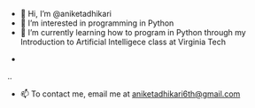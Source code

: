 - 👋 Hi, I’m @aniketadhikari
- 👀 I’m interested in programming in Python
- 🌱 I’m currently learning how to program in Python through my Introduction to Artificial Intelligece class at Virginia Tech 
+
..
- 📫 To contact me, email me at aniketadhikari6th@gmail.com

<!---
aniketadhikari/aniketadhikari is a ✨ special ✨ repository because its `README.md` (this file) appears on your GitHub profile.
You can click the Preview link to take a look at your changes.
--->
